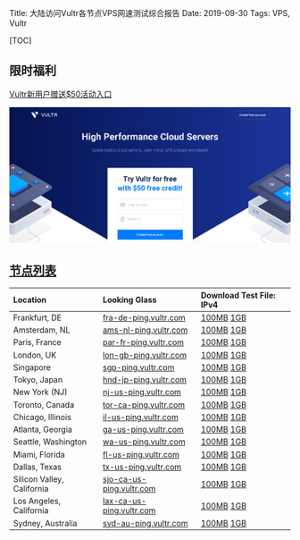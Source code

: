 Title: 大陆访问Vultr各节点VPS网速测试综合报告
Date: 2019-09-30
Tags: VPS, Vultr

[TOC]

## 限时福利

[Vultr新用户赠送$50活动入口](https://www.vultr.com/promo/try50/?service=try50)

![vultr-promotion](https://raw.githubusercontent.com/Heriam/images/master/in-article/vultr-promotion.png)

## [节点列表](https://www.vultr.com/resources/faq/#downloadspeedtests)

| Location                   | Looking Glass                                                | Download Test File:    IPv4                                  |
| :------------------------- | :----------------------------------------------------------- | :----------------------------------------------------------- |
| Frankfurt, DE              | [fra-de-ping.vultr.com](http://fra-de-ping.vultr.com/)       | [100MB](https://fra-de-ping.vultr.com/vultr.com.100MB.bin) [1GB](https://fra-de-ping.vultr.com/vultr.com.1000MB.bin) |
| Amsterdam, NL              | [ams-nl-ping.vultr.com](http://ams-nl-ping.vultr.com/)       | [100MB](https://ams-nl-ping.vultr.com/vultr.com.100MB.bin) [1GB](https://ams-nl-ping.vultr.com/vultr.com.1000MB.bin) |
| Paris, France              | [par-fr-ping.vultr.com](http://par-fr-ping.vultr.com/)       | [100MB](https://par-fr-ping.vultr.com/vultr.com.100MB.bin) [1GB](https://par-fr-ping.vultr.com/vultr.com.1000MB.bin) |
| London, UK                 | [lon-gb-ping.vultr.com](http://lon-gb-ping.vultr.com/)       | [100MB](https://lon-gb-ping.vultr.com/vultr.com.100MB.bin) [1GB](https://lon-gb-ping.vultr.com/vultr.com.1000MB.bin) |
| Singapore                  | [sgp-ping.vultr.com](http://sgp-ping.vultr.com/)             | [100MB](https://sgp-ping.vultr.com/vultr.com.100MB.bin) [1GB](https://sgp-ping.vultr.com/vultr.com.1000MB.bin) |
| Tokyo, Japan               | [hnd-jp-ping.vultr.com](http://hnd-jp-ping.vultr.com/)       | [100MB](https://hnd-jp-ping.vultr.com/vultr.com.100MB.bin) [1GB](https://hnd-jp-ping.vultr.com/vultr.com.1000MB.bin) |
| New York (NJ)              | [nj-us-ping.vultr.com](http://nj-us-ping.vultr.com/)         | [100MB](https://nj-us-ping.vultr.com/vultr.com.100MB.bin) [1GB](https://nj-us-ping.vultr.com/vultr.com.1000MB.bin) |
| Toronto, Canada            | [tor-ca-ping.vultr.com](http://tor-ca-ping.vultr.com/)       | [100MB](https://tor-ca-ping.vultr.com/vultr.com.100MB.bin) [1GB](https://tor-ca-ping.vultr.com/vultr.com.1000MB.bin) |
| Chicago, Illinois          | [il-us-ping.vultr.com](http://il-us-ping.vultr.com/)         | [100MB](https://il-us-ping.vultr.com/vultr.com.100MB.bin) [1GB](https://il-us-ping.vultr.com/vultr.com.1000MB.bin) |
| Atlanta, Georgia           | [ga-us-ping.vultr.com](http://ga-us-ping.vultr.com/)         | [100MB](https://ga-us-ping.vultr.com/vultr.com.100MB.bin) [1GB](https://ga-us-ping.vultr.com/vultr.com.1000MB.bin) |
| Seattle, Washington        | [wa-us-ping.vultr.com](http://wa-us-ping.vultr.com/)         | [100MB](https://wa-us-ping.vultr.com/vultr.com.100MB.bin) [1GB](https://wa-us-ping.vultr.com/vultr.com.1000MB.bin) |
| Miami, Florida             | [fl-us-ping.vultr.com](http://fl-us-ping.vultr.com/)         | [100MB](https://fl-us-ping.vultr.com/vultr.com.100MB.bin) [1GB](https://fl-us-ping.vultr.com/vultr.com.1000MB.bin) |
| Dallas, Texas              | [tx-us-ping.vultr.com](http://tx-us-ping.vultr.com/)         | [100MB](https://tx-us-ping.vultr.com/vultr.com.100MB.bin) [1GB](https://tx-us-ping.vultr.com/vultr.com.1000MB.bin) |
| Silicon Valley, California | [sjo-ca-us-ping.vultr.com](http://sjo-ca-us-ping.vultr.com/) | [100MB](https://sjo-ca-us-ping.vultr.com/vultr.com.100MB.bin) [1GB](https://sjo-ca-us-ping.vultr.com/vultr.com.1000MB.bin) |
| Los Angeles, California    | [lax-ca-us-ping.vultr.com](http://lax-ca-us-ping.vultr.com/) | [100MB](https://lax-ca-us-ping.vultr.com/vultr.com.100MB.bin) [1GB](https://lax-ca-us-ping.vultr.com/vultr.com.1000MB.bin) |
| Sydney, Australia          | [syd-au-ping.vultr.com](http://syd-au-ping.vultr.com/)       | [100MB](https://syd-au-ping.vultr.com/vultr.com.100MB.bin) [1GB](https://syd-au-ping.vultr.com/vultr.com.1000MB.bin) |

